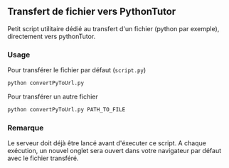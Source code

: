 ## Transfert de fichier vers PythonTutor

Petit script utilitaire dédié au transfert d'un fichier (python par exemple), directement vers pythonTutor.



### Usage 

Pour transférer le fichier par défaut (`script.py`)

```sh
python convertPyToUrl.py
```

Pour transférer un autre fichier

```sh
python convertPyToUrl.py PATH_TO_FILE
```

### Remarque

Le serveur doit déjà être lancé avant d'éxecuter ce script.
A chaque exécution, un nouvel onglet sera ouvert dans votre navigateur par défaut avec le fichier transféré.
